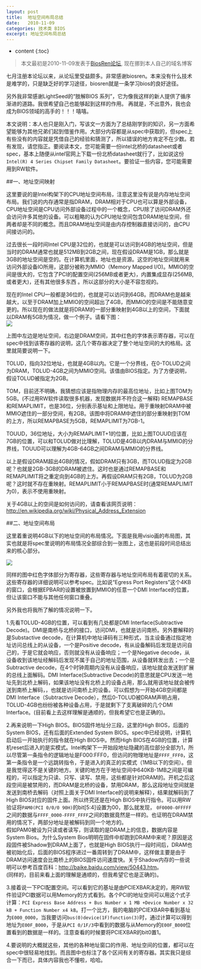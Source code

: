 ```yaml
---
layout: post
title:  地址空间布局总结
date:   2010-11-09
categories: 技术类 BIOS
excerpt: 地址空间布局总结
---
```


* content
{:toc}

>本文最初是2010-11-09发表于[BiosRen论坛](http://www.biosren.com/thread-3200-1-1.html), 现在挪到本人自己的域名博客   

七月注册本论坛以来，从论坛里受益颇多。非常感谢biosren。本来没有什么技术是难学的，只是缺乏好的学习途径，biosren就是一条学习bios的良好途径。  

另外我非常感谢LightSeed的“肢解BIOS 系列”，它为像我这样的新人提供了循序渐进的道路。我很希望自己也能够起到这样的作用。
再就是，不出意外，我也会成为BIOS领域的高手的！！！嘻嘻。  

本文说明：本人也只是刚入门，写该文一方面为了总结刚学到的知识，另一方面希望能够为其他兄弟们起到借鉴作用。大部分内容都是从spec中获取的，但spec上有些没有的内容就是凭借自己的经验和猜测了，所以错误的地方肯定不在少数。若有发现，请您指正。要阅读本文，您可能需要一份intel北桥的datasheet或者spec，基本上随便从intel官网上下载一份北桥datasheet就行了，比如说这份`Intel(R) 4 Series Chipset Family Datasheet`。要验证一些内容，您可能需要用到RW软件。


##一、地址空间映射
  
这里要说的是Intel构架下的CPU地址空间布局，注意这里没有说是内存地址空间布局。我们说的内存通常是指DRAM，DRAM相对于CPU也可以算是外部设备，CPU地址空间是CPU访问外部设备过程中的一个概念，CPU除了访问DRAM外还会访问许多其他的设备。可以粗略的认为CPU地址空间包含DRAM地址空间，但两者却是不同的概念。而且DRAM地址空间是由内存控制器直接访问的，由CPU间接访问的。  

过去很长一段时间Intel CPU是32位的，也就是可以访问到4GB的地址空间，但是当时的DRAM通常也就是512MB到2GB之间，现在假设DRAM是1GB，那么就是3GB的地址空间是空的。在计算机里面，地址也是资源。这空的地址空间就用来访问外部设备IO所用，这部分被称为MMIO（Memory Mapped I/O)。MMIO的空间是很大的，它包含了PCI的配置空间(256MB或者更大)，内置集成显存(256MB,或者更大)，还有其他很多东西 。所以这部分的大小是不容忽视的。  

现在的Intel CPU一般都是36位的，也就是可以访问到64GB。而DRAM也是越来越大，以至于DRAM加上MMIO的空间超出了4GB，而MMIO的空间是不能随意变更的。所以现在的做法就是将DRAM的一部分重映射到4GB以上的空间，下面就以DRAM有5GB为情况，做一个例子。请看下图：  
![](https://github.com/HarmonyHu/harmonyhu.github.io/raw/master/_posts/images/address_space1.jpg)

上图中左边是地址空间，右边是DRAM空间，其中红色的字体表示寄存器，可以在spec中找到该寄存器的说明，这几个寄存器决定了整个地址空间的大的格局。这里就简要说明一下。  

TOLUD，指向32位地址，也就是4GB以内。它是一个分界线，在0-TOLUD之间为DRAM，TOLUD-4GB之间为MMIO空间。该值由BIOS指定。为了方便说明，假设TOLUD被指定为2GB。  

TOM，目前还不明确，我猜想应该是指物理内存的最高位地址，比如上图TOM为5GB。(不过用RW软件读取很多机器，发现数据并不符合这一解释)
REMAPBASE和REMAPLIMIT，也是36位，分别表示基址和上限地址。用于重映射DRAM中被MMIO遮住的一部分空间，有2GB。该图中将DRAM中遮住的部分重映射到TOM的上方，所以REMAPBASE为5GB，REMAPLIMIT为7GB-1。  

TOUUD，36位地址，大小为REMAPLIMIT+1的位置，比如上图TOUUD应该在7GB的位置，可以和TOLUD做对比理解，TOLUD是4GB以内DRAM与MMIO的分界线，TOUUD可以理解为4GB-64GB之间DRAM与MMIO的分界线。  

以上是假设DRAM超出4GB的情况，假如DRAM只有3GB，而TOLUD指定为2GB呢？也就是2GB-3GB的DRAM被遮住。这时也是通过REMAPBASE和REMAPLIMIT将之重定向到4GB的上方。再假设DRAM只有2GB，TOLUD为2GB呢？这时就不存在重映射。REMAPLIMIT小于REMAPBASE时(通常REMAPLIMIT为0)，表示不使用重映射。  

关于4GB以上的空间是如何访问的，请查看该网页说明：
<http://en.wikipedia.org/wiki/Physical_Address_Extension>


##二、地址空间布局

这里着重说明4GB以下的地址空间的布局情况。下面是我用visio画的布局图，其实也就是将spec里说明的布局情况全部综合到一张图上，这也是前段时间总结出来的核心部分。  

![](https://github.com/HarmonyHu/harmonyhu.github.io/raw/master/_posts/images/address_space2.jpg)

同样的图中红色字体部分为寄存器，这些寄存器与地址空间布局有着密切的关系。这些寄存器的详细说明可以参考spec。比如说“Egress Port Registers”这个4KB的窗口，会根据EPBAR的设置被放置到MMIO的任意一个DMI Interface的位置，但让该窗口不能与其他任何窗口重叠。  

另外我也将我所了解的情况说明一下。  

1.先看TOLUD-4GB的位置，可以看到有几处都是DMI Interface(Subtractive Decode)。DMI是南桥与北桥的接口，访问DMI，也就是访问南桥。另外要解释的是Substactive decode，在计算机中地址译码有三种形式，当主设备通过指定地址访问总线上的从设备，一个是Positive decode，有从设备解码后发现是访问自己的，于是它就会响应，否则就没有从设备响应；一个是Negative decode，从设备收到该地址经解码后发现不属于自己的地址范围，从设备就转发出去；一个是Subtractive decode，在4个时钟周期内没有从设备响应，该地址就会发送到扩展的总线上面解码。DMI Interface(Subtractive Decode)的意思就是CPU发送一地址先到北桥上解码，如果该地址没有北桥上的设备占用，那么就用该地址就会被传送到南桥上解码，，也就是访问南桥上的设备。可以假想为一开始4GB空间都是DMI Interface（Subtractive Decode），然后0-TOLUD被DRAM声明占用，TOLUD-4GB也纷纷被各种设备占用，于是就剩下了支离破碎的几个DMI Interface。(目前看上去这样理解是通顺的，但我希望它也是正确的)。  
  
2.再来说明一下High BIOS。BIOS固件地址分三段，这里的High BIOS，后面的System BIOS，还有后面的Extended System BIOS。spec中已经说明，计算机启动后一开始执行的指令就在High BIOS中。然而High BIOS在4GB的位置，计算机reset后进入的是实模式。Intel构架下一开始段地址隐藏的高位部分全部为1，所以尽管第一条指令的逻辑地址是F000:FFF0，但访问的物理地址是`FFFF_FFF0`，这第一条指令是一个远跳转指令，于是进入的真正的实模式（1MB以下的空间）。但是我觉得这不是关键的地方。关键的地方在于地址空间中640KB-1MB之间是可编程的，可以指定为只读、只写、读写、禁用，这些都是针对DRAM的。开机之后这段空间是被禁用的，而DRAM是北桥的设备，禁用DRAM，那么这段地址空间就是发送到南桥去解码（对照上面关于DMI Interface的说明来解释），结果就解码到了High BIOS对应的固件上面。所以终究还是在High BIOS中执行指令。可以用RW验证将`PAM0(PCI 0/0/0 90H)`的bit[5:4]设置为00，那么就发现， `0F0000-0FFFFF`之间的数据与`FFFF_0000-FFFF_FFFF`之间的数据竟然是一样的。也证明在DRAM禁用的情况下，两部分地址是被解码到同一个地方的。  
假如PAM0被设为只读或者读写，则读取的是DRAM上的信息，数据内容是System Bios。为什么System Bios明明在固件中却跑到DRAM中来呢？原因是这段固件被Shadow到DRAM上面了，也就是High BIOS执行一段时间后，DRAM也被初始化后，后面的BIOS程序进过一番周转到了DRAM中，这样做主要是由于DRAM访问速度会比南桥上的BIOS固件访问速度快。关于Shadow内存的一些说明可以参考百度百科：<http://baike.baidu.com/view/50443.htm>。  
(同样的，目前来看上面的理解是通顺的，但我希望它也是正确的)。  
   
3.接着说一下PCI配置空间。可以看到它的基址是由PCIEXBAR决定的，用RW软件验证PCI数据可以用Memory的方式看到。各个PCI的地址空间可以用这个式子计算：`PCI Express Base Address + Bus Number x 1 MB +Device Number x 32 kB + Function Number x4 kB`。打一个比方，我的电脑的PCIEXBAR中看到基址为`E000_0000`，当我要访问`bus(0)device(1F)function(3)`时，通过计算可以得到地址为`E00F_B000`，于是从`PCI 0/1F/3`中看到的数据与从Memory的`E00F_B000`位置看到的数据是一样的。注意查看的时候要将PCIEXBAR的bit0置1。  
  
4.要说明的大概就这些，其他的各种地址窗口的作用、地址空间的位置，都可以在spec中很轻易地找到。而且图中也标注了各个区间有关的寄存器。其实我只是综合一下而已，具体内容我也不懂啦，哈哈。  